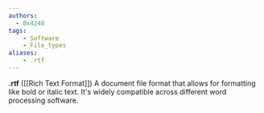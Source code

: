 ```yaml
---
authors:
  - 0x4248
tags:
    - Software
    - File_types
aliases:
    - .rtf
---
```

**.rtf** ([[Rich Text Format]]) A document file format that allows for formatting like bold or italic text. It's widely compatible across different word processing software.
